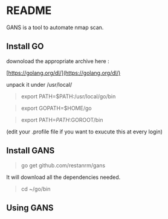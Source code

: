README
======

GANS is a tool to automate nmap scan.

Install GO
----------

downoload the appropriate archive here :

[https://golang.org/dl/](https://golang.org/dl/)

unpack it under /usr/local/

> export PATH=$PATH:/usr/local/go/bin

> export GOPATH=$HOME/go

> export PATH=$PATH:$GOROOT/bin

(edit your .profile file if you want to exucute this at every login)

Install GANS
------------


> go get github.com/restanrm/gans

It will download all the dependencies needed.

> cd ~/go/bin

Using GANS
----------


